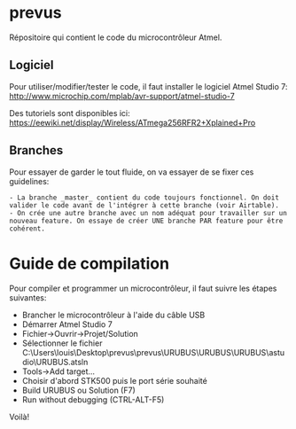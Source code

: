 # prevus
Répositoire qui contient le code du microcontrôleur Atmel.

## Logiciel

Pour utiliser/modifier/tester le code, il faut installer le logiciel Atmel Studio 7: http://www.microchip.com/mplab/avr-support/atmel-studio-7

Des tutoriels sont disponibles ici: https://eewiki.net/display/Wireless/ATmega256RFR2+Xplained+Pro

## Branches

Pour essayer de garder le tout fluide, on va essayer de se fixer ces guidelines:

	- La branche _master_ contient du code toujours fonctionnel. On doit valider le code avant de l'intégrer à cette branche (voir Airtable).
	- On crée une autre branche avec un nom adéquat pour travailler sur un nouveau feature. On essaye de créer UNE branche PAR feature pour être cohérent.

# Guide de compilation

Pour compiler et programmer un microcontrôleur, il faut suivre les étapes suivantes:

 * Brancher le microcontrôleur à l'aide du câble USB
 * Démarrer Atmel Studio 7
 * Fichier->Ouvrir->Projet/Solution
 * Sélectionner le fichier C:\Users\louis\Desktop\prevus\prevus\URUBUS\URUBUS\URUBUS\astudio\URUBUS.atsln
 * Tools->Add target...
 * Choisir d'abord STK500 puis le port série souhaité
 * Build URUBUS ou Solution (F7)
 * Run without debugging (CTRL-ALT-F5)
 
Voilà!